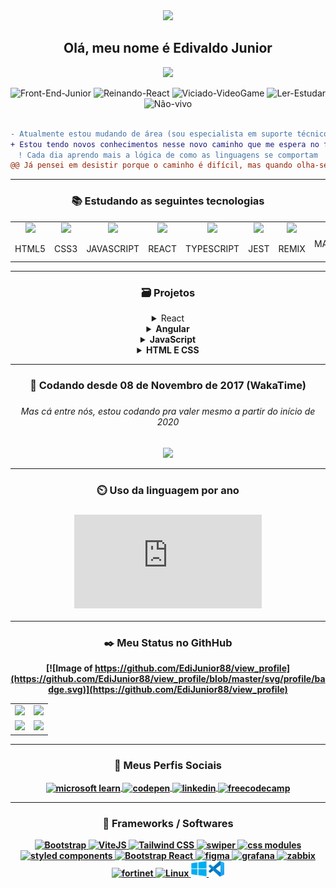 <div align="center">
  
<img src="https://p0.piqsels.com/preview/920/519/697/abstract-php-c-analytics.jpg" width="50%">

<p align="center">
  <h2>Olá, meu nome é Edivaldo Junior</h2> 
  <img src="https://i.imgur.com/uzszOEy.gif" width="60px"> 
</p>
  
<img alt="Front-End-Junior" src="https://img.shields.io/badge/FRONT--END-Junior-brightgreen">
<img alt="Reinando-React" src="https://img.shields.io/badge/REINANDO-React-blue">
<img alt="Viciado-VideoGame" src="https://img.shields.io/badge/Sou%20Muito%20Viciado-Video--Game-red">
<img alt="Ler-Estudar" src="https://img.shields.io/badge/Adoro%20ler%20e%20estudar-Ci%C3%AAncias-yellowgreen">
<img alt="Não-vivo" src="https://img.shields.io/badge/N%C3%A3o%20vivo%20sem-Tecnologia-green">

<br>  
<br>
 
  ```diff
- Atualmente estou mudando de área (sou especialista em suporte técnico, infraestrutura e monitoramento)
+ Estou tendo novos conhecimentos nesse novo caminho que me espera no front-end
! Cada dia aprendo mais a lógica de como as linguagens se comportam
@@ Já pensei em desistir porque o caminho é difícil, mas quando olha-se para trás a satisfação é bem maior @@  
```

<hr> 
  
<h3>📚 Estudando as seguintes tecnologias</h3>

<table>
  <tr>
    <td align="center">
      <img src="https://www.vectorlogo.zone/logos/w3_html5/w3_html5-icon.svg" width="70%">
    </td>
    <td align="center">
      <img src="https://www.vectorlogo.zone/logos/w3_css/w3_css-icon.svg" width="80%">
    </td>
    <td align="center">
      <img src="https://www.vectorlogo.zone/logos/javascript/javascript-icon.svg" width="40%">
    </td>
    <td align="center">
      <img src="https://www.vectorlogo.zone/logos/reactjs/reactjs-icon.svg" width="70%">
    </td>
     <td align="center">
      <img src="https://www.vectorlogo.zone/logos/typescriptlang/typescriptlang-icon.svg" width="40%">
    </td>
    <td align="center">
      <img src="https://www.vectorlogo.zone/logos/jestjsio/jestjsio-icon.svg" width="80%">
    </td>
     <td align="center">
       <img src="https://raw.githubusercontent.com/simple-icons/simple-icons/7735c9f92092e98f5afc8d2c29e7a0f0571da1a1/icons/remix.svg" width="20%">
     </td>
    <td align="center">
       <img src="https://raw.githubusercontent.com/get-icon/geticon/fc0f660daee147afb4a56c64e12bde6486b73e39/icons/material-ui.svg" width="25%">
     </td>
  </tr>

  <tr>
    <td align="center">
      HTML5
    </td>
    <td align="center">
      CSS3
    </td>
    <td align="center">
      JAVASCRIPT
    </td>
    <td align="center">
      REACT
    </td>
     <td align="center">
      TYPESCRIPT
    </td>
    <td align="center">
      JEST
    </td>
    <td align="center">
      REMIX
    </td>
    <td align="center">
      MATERIAL UI
    </td>
  </tr>
</table>

<hr>

<h3>🗃️ Projetos</h3>

<details>
  <summary>React</summary> <br>
  <strong>AluraTube v2<strong> - <a href="https://aluratube-v2.netlify.app/" target="_blank">https://aluratube-v2.netlify.app/</a> <br>
  <strong>GitHub Finder<strong> - <a href="https://githubfinder-edijunior88.netlify.app/" target="_blank">https://githubfinder-edijunior88.netlify.app/</a> <br>
  <strong>My Todo List<strong> - <a href="https://baltaio-mytodolist.netlify.app/" target="_blank">https://baltaio-mytodolist.netlify.app/</a> <br>
  <strong>Consulta Quadrinhos<strong> - <a href="https://consulta-quadrinhos.netlify.app/" target="_blank">https://consulta-quadrinhos.netlify.app/</a> <br>
  <strong>Gerenciador de Receitas</strong> - <a href="https://github.com/EdiJunior88/Consulta_Quadrinhos" target="_blank">https://github.com/EdiJunior88/Consulta_Quadrinhos</a> <br>
  <strong>Ninja List</strong> - <a href="https://hackathon-ninjalist.netlify.app/" target="_blank">https://hackathon-ninjalist.netlify.app/</a> <br>
  <strong>hashtag finder</strong> - <a href="https://projeto-hashtagfinder.netlify.app/" target="_blank">https://projeto-hashtagfinder.netlify.app/</a> <br>
  <strong>App Envio de Dinheiro</strong> - <a href="https://newtab-academy-react.netlify.app/" target="_blank">https://newtab-academy-react.netlify.app/</a> <br>
  <strong>AluraTube</strong> - <a href="https://aluratube-imersao-dev.vercel.app/" target="_blank">https://aluratube-imersao-dev.vercel.app/</a> <br>
</details>

<details>
  <summary>Angular</summary> <br>
  <strong>Todo List (Lista de Tarefas)</strong> - <a href="https://edijunior88.github.io/Balta.io_Comecando_com_Angular/" target="_blank">https://edijunior88.github.io/Balta.io_Comecando_com_Angular/</a> <br>
</details>

<details>
  <summary>JavaScript</summary> <br>
  <strong>Portfólio</strong> - <a href="https://edijunior88.github.io/Portfolio/" target="_blank">https://edijunior88.github.io/Portifolio/</a> <br>
  <strong>Controle Financeiro</strong> - <a href="https://edijunior88.github.io/NewTab_Academy_Projeto_Individual_JavaScript/" target="_blank">https://edijunior88.github.io/NewTab_Academy_Projeto_Individual_JavaScript/</a> <br>
  <strong>Lista de Cadastro</strong> - <a href="https://edijunior88.github.io/NewTab_Academy_Projeto_Guiado_JavaScript/" target="_blank">https://edijunior88.github.io/NewTab_Academy_Projeto_Guiado_JavaScript/</a> <br>
  <strong>MusicDot</strong> - <a href="https://edijunior88.github.io/Caelum_HTML_CSS_JavaScript/" target="_blank">https://edijunior88.github.io/Caelum_HTML_CSS_JavaScript/</a> <br>
  <strong>Consumo de kW/h</strong> - <a href="https://edijunior88.github.io/Projeto_Verificar_KWh/" target="_blank">https://edijunior88.github.io/Projeto_Verificar_KWh/</a> <br>
  <strong>Imersão DEV ALURA</strong> - <a href="https://edijunior88.github.io/Imersao_Dev_Alura/" target="_blank">https://edijunior88.github.io/Imersao_Dev_Alura/</a> <br>
</details>

<details>
  <summary>HTML E CSS</summary> <br>
  <strong>Tailwind CSS (v2.0)</strong> - <a href="https://edijunior88.github.io/TailwindCSS_2_para_Iniciantes/" target="_blank">https://edijunior88.github.io/TailwindCSS_2_para_Iniciantes/</a> <br>
  <strong>Web Design Responsivo</strong> - <a href="https://edijunior88.github.io/FreeCodeCamp_Projetos_do_Design_Responsivo/" target="_blank">https://edijunior88.github.io/FreeCodeCamp_Projetos_do_Design_Responsivo/</a> <br>
</details>

<hr>
<h3>📅 Codando desde 08 de Novembro de 2017 (WakaTime)<h3>
<h6>Mas cá entre nós, estou codando pra valer mesmo a partir do início de 2020</h6>

<img src="https://wakatime.com/badge/user/e7b8ca2e-291c-4eca-846b-95eced7beff1.svg" />

<hr>
 
<h3>⏲️ Uso da linguagem por ano<h3>
<figure>
  <embed src="https://wakatime.com/share/@EdiJunior/aae8b2b7-9c62-4709-a541-679c2ebe2f9b.svg"></embed>
</figure>

<hr>
  
<h3>✒️ Meu Status no GithHub</h3>
 
[![Image of https://github.com/EdiJunior88/view_profile](https://github.com/EdiJunior88/view_profile/blob/master/svg/profile/badge.svg)](https://github.com/EdiJunior88/view_profile)

<table>
<tr>
<td>
<img src="https://github-readme-stats-git-masterrstaa-rickstaa.vercel.app/api?username=edijunior88&show_icons=true&theme=solarized-light&locale=pt-br">
</td>
<td>
<img src="http://github-readme-streak-stats.herokuapp.com?user=edijunior88&theme=radical&hide_border=true&locale=pt_BR">
</td>
</tr>
 
<tr align="center">
<td>
<img src="https://github-readme-stats-git-masterrstaa-rickstaa.vercel.app/api/top-langs/?username=edijunior88&show_icons=true&locale=pt-br&layout=default&theme=yeblu&langs_count=8&hide=dockerfile,php,shell,Classic%20ASP,c%23">
</td>
<td>
<img src="https://github-trophies.vercel.app/?username=EdiJunior88&theme=juicyfresh&column=3&margin-w=15&margin-h=15">
</td>
</tr>
</table>

<hr>
  
<h3>📩 Meus Perfis Sociais</h3>
<p>
<a href="https://learn.microsoft.com/pt-br/users/edijunior-5626/" target="_blank">
<img align="center" src="https://cdn.jsdelivr.net/npm/simple-icons@3.13.0/icons/microsoft.svg" alt="microsoft learn" width="4.5%">
</a>  
  
<a href="https://codepen.io/edijunior88" target="_blank">
<img align="center" src="https://cdn.jsdelivr.net/npm/simple-icons@3.0.1/icons/codepen.svg" alt="codepen" width="4.5%">
</a>

<a href="https://www.linkedin.com/in/edivaldo-junior/" target="_blank">
<img align="center" src="https://cdn.jsdelivr.net/npm/simple-icons@3.0.1/icons/linkedin.svg" alt="linkedin" width="4.5%">
</a>

<a href="https://www.freecodecamp.org/portuguese/edijunior88" target="_blank">
<img align="center" src="https://cdn.jsdelivr.net/npm/simple-icons@3.13.0/icons/freecodecamp.svg" alt="freecodecamp"width="6.5%">
</a>
</p>

<hr>
  
<h3>💾 Frameworks / Softwares</h3>

<p> 
<a href="https://getbootstrap.com/" target="_blank"> 
<img src="https://www.vectorlogo.zone/logos/getbootstrap/getbootstrap-icon.svg" title="Bootstrap" width="5%"> 
</a>  
  
<a href="https://vitejs.dev/" target="_blank"> 
<img src="https://raw.githubusercontent.com/detain/svg-logos/aecbca0b533703a389211cddb0ca159a5d50553e/svg/vitejs.svg" title="ViteJS" width="5%"> 
</a> 
  
<a href="https://tailwindcss.com/" target="_blank"> 
<img src="https://www.vectorlogo.zone/logos/tailwindcss/tailwindcss-icon.svg" title="Tailwind CSS" width="6%"> 
</a> 

<a href="https://swiperjs.com" target="_blank"> 
<img src="https://raw.githubusercontent.com/wappalyzer/wappalyzer/803d8b3eae44c0f5738a94b383ac512a759d4c65/src/drivers/webextension/images/icons/swiper.svg" title="swiper" width="5%"> 
</a>
  
<a href="https://github.com/css-modules/css-modules" target="_blank"> 
<img src="https://raw.githubusercontent.com/css-modules/logos/master/css-modules-logo.png" title="css modules" width="5.8%"> 
</a>

<a href="https://styled-components.com/" target="_blank"> 
<img src="https://cdn.worldvectorlogo.com/logos/styled-components-1.svg" title="styled components" width="5%"> 
</a>
  
<a href="https://react-bootstrap.github.io/" target="_blank"> 
<img src="https://avatars.githubusercontent.com/u/6853419?s=200&v=4" title="Bootstrap React" width="5%"> 
</a>

<a href="https://www.figma.com/" target="_blank"> 
<img src="https://www.vectorlogo.zone/logos/figma/figma-icon.svg" title="figma" width="5%"> 
</a>

<a href="https://grafana.com" target="_blank"> 
<img src="https://www.vectorlogo.zone/logos/grafana/grafana-icon.svg" title="grafana" width="5%"> 
</a>  

<a href="https://www.zabbix.com/" target="_blank"> 
<img src="https://www.vectorlogo.zone/logos/zabbix/zabbix-icon.svg" title="zabbix" width="5%"> 
</a>
  
<a href="https://www.fortinet.com/" target="_blank"> 
<img src="https://raw.githubusercontent.com/simple-icons/simple-icons/4e2df6a35f61ab59c681ce872afd6a2c2fd8ed53/icons/fortinet.svg" title="fortinet" width="5%"> 
</a>  
  
<a href="https://www.linux.org/pages/download/" target="_blank"> 
<img src="https://www.vectorlogo.zone/logos/linux/linux-icon.svg" title="Linux" width="5%"> 
</a> 
  
<a href="https://www.microsoft.com/pt-br/windows/?r=1" target="_blank"> 
<img src="https://raw.githubusercontent.com/devicons/devicon/2ae2a900d2f041da66e950e4d48052658d850630/icons/windows8/windows8-original.svg" title="Windows" width="5%"> 
</a> 
  
<a href="https://code.visualstudio.com/" target="_blank"> 
<img src="https://raw.githubusercontent.com/devicons/devicon/2ae2a900d2f041da66e950e4d48052658d850630/icons/vscode/vscode-original.svg" title="VSCode" width="5%"> 
</a> 
  
</p>
<div>
